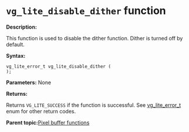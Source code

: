 # `vg_lite_disable_dither` function 

**Description:**

This function is used to disable the dither function. Dither is turned off by default.

**Syntax:**

```
vg_lite_error_t vg_lite_disable_dither (
);

```

**Parameters:** None

**Returns:**

Returns `VG_LITE_SUCCESS` if the function is successful. See [vg\_lite\_error\_t](vg_lite_error_t_enumeration.md) enum for other return codes.

**Parent topic:**[Pixel buffer functions](../topics/pixel_buffer_functions.md)

